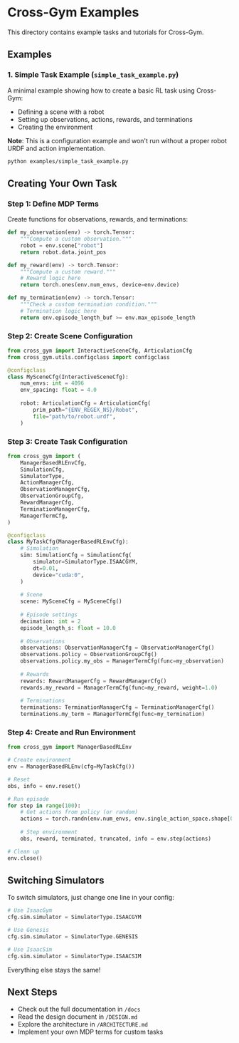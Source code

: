 # Cross-Gym Examples

This directory contains example tasks and tutorials for Cross-Gym.

## Examples

### 1. Simple Task Example (`simple_task_example.py`)

A minimal example showing how to create a basic RL task using Cross-Gym:
- Defining a scene with a robot
- Setting up observations, actions, rewards, and terminations
- Creating the environment

**Note**: This is a configuration example and won't run without a proper robot URDF and action implementation.

```bash
python examples/simple_task_example.py
```

## Creating Your Own Task

### Step 1: Define MDP Terms

Create functions for observations, rewards, and terminations:

```python
def my_observation(env) -> torch.Tensor:
    """Compute a custom observation."""
    robot = env.scene["robot"]
    return robot.data.joint_pos

def my_reward(env) -> torch.Tensor:
    """Compute a custom reward."""
    # Reward logic here
    return torch.ones(env.num_envs, device=env.device)

def my_termination(env) -> torch.Tensor:
    """Check a custom termination condition."""
    # Termination logic here
    return env.episode_length_buf >= env.max_episode_length
```

### Step 2: Create Scene Configuration

```python
from cross_gym import InteractiveSceneCfg, ArticulationCfg
from cross_gym.utils.configclass import configclass

@configclass
class MySceneCfg(InteractiveSceneCfg):
    num_envs: int = 4096
    env_spacing: float = 4.0
    
    robot: ArticulationCfg = ArticulationCfg(
        prim_path="{ENV_REGEX_NS}/Robot",
        file="path/to/robot.urdf",
    )
```

### Step 3: Create Task Configuration

```python
from cross_gym import (
    ManagerBasedRLEnvCfg,
    SimulationCfg,
    SimulatorType,
    ActionManagerCfg,
    ObservationManagerCfg,
    ObservationGroupCfg,
    RewardManagerCfg,
    TerminationManagerCfg,
    ManagerTermCfg,
)

@configclass
class MyTaskCfg(ManagerBasedRLEnvCfg):
    # Simulation
    sim: SimulationCfg = SimulationCfg(
        simulator=SimulatorType.ISAACGYM,
        dt=0.01,
        device="cuda:0",
    )
    
    # Scene
    scene: MySceneCfg = MySceneCfg()
    
    # Episode settings
    decimation: int = 2
    episode_length_s: float = 10.0
    
    # Observations
    observations: ObservationManagerCfg = ObservationManagerCfg()
    observations.policy = ObservationGroupCfg()
    observations.policy.my_obs = ManagerTermCfg(func=my_observation)
    
    # Rewards
    rewards: RewardManagerCfg = RewardManagerCfg()
    rewards.my_reward = ManagerTermCfg(func=my_reward, weight=1.0)
    
    # Terminations
    terminations: TerminationManagerCfg = TerminationManagerCfg()
    terminations.my_term = ManagerTermCfg(func=my_termination)
```

### Step 4: Create and Run Environment

```python
from cross_gym import ManagerBasedRLEnv

# Create environment
env = ManagerBasedRLEnv(cfg=MyTaskCfg())

# Reset
obs, info = env.reset()

# Run episode
for step in range(100):
    # Get actions from policy (or random)
    actions = torch.randn(env.num_envs, env.single_action_space.shape[0], device=env.device)
    
    # Step environment
    obs, reward, terminated, truncated, info = env.step(actions)

# Clean up
env.close()
```

## Switching Simulators

To switch simulators, just change one line in your config:

```python
# Use IsaacGym
cfg.sim.simulator = SimulatorType.ISAACGYM

# Use Genesis
cfg.sim.simulator = SimulatorType.GENESIS

# Use IsaacSim
cfg.sim.simulator = SimulatorType.ISAACSIM
```

Everything else stays the same!

## Next Steps

- Check out the full documentation in `/docs`
- Read the design document in `/DESIGN.md`
- Explore the architecture in `/ARCHITECTURE.md`
- Implement your own MDP terms for custom tasks

